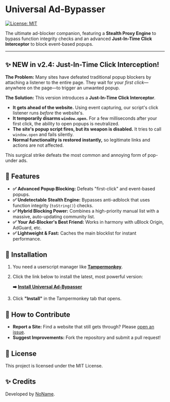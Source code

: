 # Universal Ad-Bypasser

[![License: MIT](https://img.shields.io/badge/License-MIT-yellow.svg)](https://opensource.org/licenses/MIT)

The ultimate ad-blocker companion, featuring a **Stealth Proxy Engine** to bypass function integrity checks and an advanced **Just-In-Time Click Interceptor** to block event-based popups.

---

## ✨ NEW in v2.4: Just-In-Time Click Interception!

**The Problem:** Many sites have defeated traditional popup blockers by attaching a listener to the entire page. They wait for your *first click*—anywhere on the page—to trigger an unwanted popup.

**The Solution:** This version introduces a **Just-In-Time Click Interceptor**.
-   **It gets ahead of the website.** Using event capturing, our script's click listener runs *before* the website's.
-   **It temporarily disarms `window.open`.** For a few milliseconds after your first click, the ability to open popups is neutralized.
-   **The site's popup script fires, but its weapon is disabled.** It tries to call `window.open` and fails silently.
-   **Normal functionality is restored instantly,** so legitimate links and actions are not affected.

This surgical strike defeats the most common and annoying form of pop-under ads.

## 🚀 Features

-   **✅ Advanced Popup Blocking:** Defeats "first-click" and event-based popups.
-   **✅ Undetectable Stealth Engine:** Bypasses anti-adblock that uses function integrity (`toString()`) checks.
-   **✅ Hybrid Blocking Power:** Combines a high-priority manual list with a massive, auto-updating community list.
-   **✅ Your Ad-Blocker's Best Friend:** Works in harmony with uBlock Origin, AdGuard, etc.
-   **✅ Lightweight & Fast:** Caches the main blocklist for instant performance.

## 🔧 Installation

1.  You need a userscript manager like **[Tampermonkey](https://www.tampermonkey.net/)**.
2.  Click the link below to install the latest, most powerful version:

    **➡️ [Install Universal Ad-Bypasser](https://github.com/0101010KingofCode0101010/universal-ad-bypasser/raw/main/universal-ad-bypasser.user.js)**

3.  Click **"Install"** in the Tampermonkey tab that opens.

## 🤝 How to Contribute

-   **Report a Site:** Find a website that still gets through? Please [open an issue](https://github.com/0101010KingofCode0101010/universal-ad-bypasser/issues).
-   **Suggest Improvements:** Fork the repository and submit a pull request!

## 📄 License

This project is licensed under the MIT License.

## ✨ Credits

Developed by [NoName](https://github.com/0101010KingofCode0101010).
